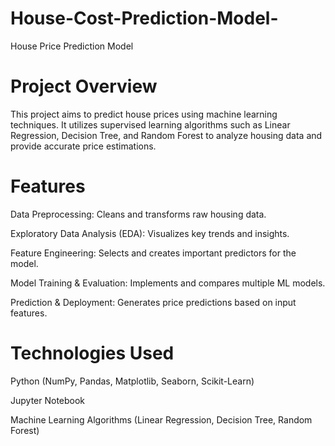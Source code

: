 # House-Cost-Prediction-Model-
House Price Prediction Model

# Project Overview

This project aims to predict house prices using machine learning techniques. It utilizes supervised learning algorithms such as Linear Regression, Decision Tree, and Random Forest to analyze housing data and provide accurate price estimations.

# Features

Data Preprocessing: Cleans and transforms raw housing data.

Exploratory Data Analysis (EDA): Visualizes key trends and insights.

Feature Engineering: Selects and creates important predictors for the model.

Model Training & Evaluation: Implements and compares multiple ML models.

Prediction & Deployment: Generates price predictions based on input features.

# Technologies Used

Python (NumPy, Pandas, Matplotlib, Seaborn, Scikit-Learn)

Jupyter Notebook

Machine Learning Algorithms (Linear Regression, Decision Tree, Random Forest)
